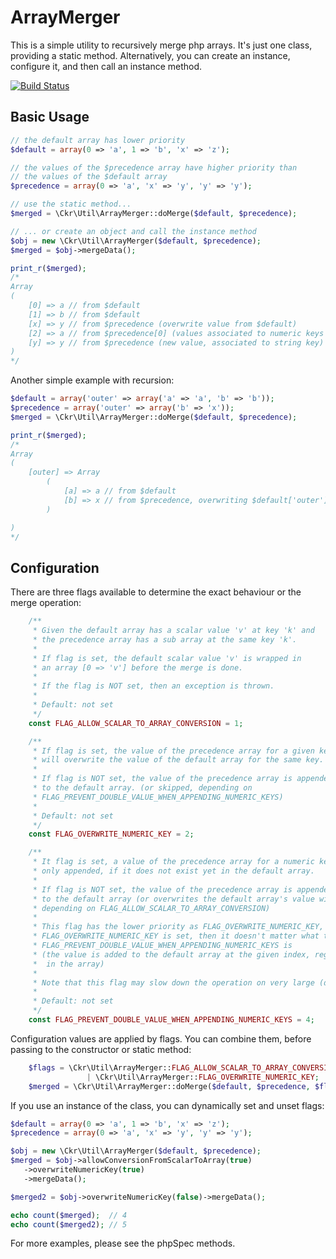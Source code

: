 ArrayMerger
============

This is a simple utility to recursively merge php arrays.
It's just one class, providing a static method. Alternatively, you can
create an instance, configure it, and then call an instance method.

[![Build Status](https://travis-ci.org/ckressibucher/array_merger.svg?branch=master)](https://travis-ci.org/ckressibucher/array_merger)

Basic Usage
-----------

```php
// the default array has lower priority
$default = array(0 => 'a', 1 => 'b', 'x' => 'z');

// the values of the $precedence array have higher priority than
// the values of the $default array
$precedence = array(0 => 'a', 'x' => 'y', 'y' => 'y');

// use the static method...
$merged = \Ckr\Util\ArrayMerger::doMerge($default, $precedence);

// ... or create an object and call the instance method
$obj = new \Ckr\Util\ArrayMerger($default, $precedence);
$merged = $obj->mergeData();

print_r($merged);
/*
Array
(
    [0] => a // from $default
    [1] => b // from $default
    [x] => y // from $precedence (overwrite value from $default)
    [2] => a // from $precedence[0] (values associated to numeric keys get appended by default)
    [y] => y // from $precedence (new value, associated to string key)
)
*/
```

Another simple example with recursion:

```php
$default = array('outer' => array('a' => 'a', 'b' => 'b'));
$precedence = array('outer' => array('b' => 'x'));
$merged = \Ckr\Util\ArrayMerger::doMerge($default, $precedence);

print_r($merged);
/*
Array
(
    [outer] => Array
        (
            [a] => a // from $default
            [b] => x // from $precedence, overwriting $default['outer']['b']
        )

)
*/
```

Configuration
-------------

There are three flags available to determine the exact behaviour or the
merge operation:

```php
    /**
     * Given the default array has a scalar value 'v' at key 'k' and
     * the precedence array has a sub array at the same key 'k'.
     *
     * If flag is set, the default scalar value 'v' is wrapped in
     * an array [0 => 'v'] before the merge is done.
     *
     * If the flag is NOT set, then an exception is thrown.
     *
     * Default: not set
     */
    const FLAG_ALLOW_SCALAR_TO_ARRAY_CONVERSION = 1;

    /**
     * If flag is set, the value of the precedence array for a given key
     * will overwrite the value of the default array for the same key.
     *
     * If flag is NOT set, the value of the precedence array is appended
     * to the default array. (or skipped, depending on
     * FLAG_PREVENT_DOUBLE_VALUE_WHEN_APPENDING_NUMERIC_KEYS)
     *
     * Default: not set
     */
    const FLAG_OVERWRITE_NUMERIC_KEY = 2;

    /**
     * It flag is set, a value of the precedence array for a numeric key is
     * only appended, if it does not exist yet in the default array.
     *
     * If flag is NOT set, the value of the precedence array is appended
     * to the default array (or overwrites the default array's value with the same key,
     * depending on FLAG_ALLOW_SCALAR_TO_ARRAY_CONVERSION)
     *
     * This flag has the lower priority as FLAG_OVERWRITE_NUMERIC_KEY, i.e. if
     * FLAG_OVERWRITE_NUMERIC_KEY is set, then it doesn't matter what the value of
     * FLAG_PREVENT_DOUBLE_VALUE_WHEN_APPENDING_NUMERIC_KEYS is
     * (the value is added to the default array at the given index, regardless of other values
     *  in the array)
     *
     * Note that this flag may slow down the operation on very large (default) arrays.
     *
     * Default: not set
     */
    const FLAG_PREVENT_DOUBLE_VALUE_WHEN_APPENDING_NUMERIC_KEYS = 4;
```

Configuration values are applied by flags. You can combine them, before passing to the constructor or static method:

```php
    $flags = \Ckr\Util\ArrayMerger::FLAG_ALLOW_SCALAR_TO_ARRAY_CONVERSION
                 | \Ckr\Util\ArrayMerger::FLAG_OVERWRITE_NUMERIC_KEY;
    $merged = \Ckr\Util\ArrayMerger::doMerge($default, $precedence, $flags);
```

If you use an instance of the class, you can dynamically set and unset flags:

```php
$default = array(0 => 'a', 1 => 'b', 'x' => 'z');
$precedence = array(0 => 'a', 'x' => 'y', 'y' => 'y');

$obj = new \Ckr\Util\ArrayMerger($default, $precedence);
$merged = $obj->allowConversionFromScalarToArray(true)
   ->overwriteNumericKey(true)
   ->mergeData();

$merged2 = $obj->overwriteNumericKey(false)->mergeData();

echo count($merged);  // 4
echo count($merged2); // 5
```

For more examples, please see the phpSpec methods.
